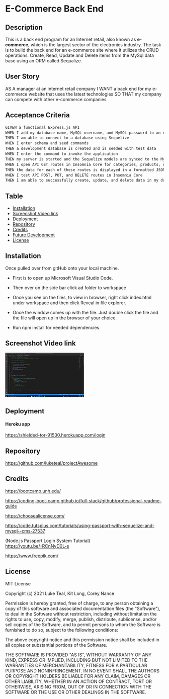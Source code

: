 # E-Commerce Back End

## Description

This is a back end program for an Internet retail, also known as **e-commerce**, which is the largest sector of the electronics industry. The task is to build the back end for an e-commerce site where it utilizes the CRUD operations. Create, Read, Update and Delete items from the MySql data base using an ORM called Sequalize. 


## User Story

AS A manager at an internet retail company
I WANT a back end for my e-commerce website that uses the latest technologies
SO THAT my company can compete with other e-commerce companies


## Acceptance Criteria

```md
GIVEN a functional Express.js API
WHEN I add my database name, MySQL username, and MySQL password to an environment variable file
THEN I am able to connect to a database using Sequelize
WHEN I enter schema and seed commands
THEN a development database is created and is seeded with test data
WHEN I enter the command to invoke the application
THEN my server is started and the Sequelize models are synced to the MySQL database
WHEN I open API GET routes in Insomnia Core for categories, products, or tags
THEN the data for each of these routes is displayed in a formatted JSON
WHEN I test API POST, PUT, and DELETE routes in Insomnia Core
THEN I am able to successfully create, update, and delete data in my database
```


## Table

- [Installation](#installation)
- [Screenshot Video link](#screenshot-video-link)
- [Deployment](#deployment)
- [Repository](#repository)
- [Credits](#credits)
- [Future Development](#future-development)
- [License](#license)


## Installation

Once pulled over from gitHub onto your local machine.
- First is to open up Microsoft Visual Studio Code.
    
- Then over on the side bar click ad folder to workspace
    
- Once you see on the files, to view in browser, right click index.html under workspace and then click Reveal in file explorer.
    
- Once the window comes up with the file. Just double click the file and the file will open up in the browser of your choice. 

- Run npm install for needed dependencies.

## Screenshot Video link
[![Screenshot/video link](Assets/images/screenshot.png)](https://youtu.be/cuoVr9I3oag)
<br>  

## Deployment
#### Heroku app
https://shielded-tor-91530.herokuapp.com/login

## Repository
https://github.com/luketeal/projectAwesome


## Credits

https://bootcamp.unh.edu/ 
  
https://coding-boot-camp.github.io/full-stack/github/professional-readme-guide
  
https://choosealicense.com/

https://code.tutsplus.com/tutorials/using-passport-with-sequelize-and-mysql--cms-27537


(Node.js Passport Login System Tutorial)<br>https://youtu.be/-RCnNyD0L-s

https://www.freepik.com/
    


## License

MIT License

Copyright (c)  2021  Luke Teal, Kit Long, Corey Nance

Permission is hereby granted, free of charge, to any person obtaining a copy
of this software and associated documentation files (the "Software"), to deal
in the Software without restriction, including without limitation the rights
to use, copy, modify, merge, publish, distribute, sublicense, and/or sell
copies of the Software, and to permit persons to whom the Software is
furnished to do so, subject to the following conditions:

The above copyright notice and this permission notice shall be included in all
copies or substantial portions of the Software.

THE SOFTWARE IS PROVIDED "AS IS", WITHOUT WARRANTY OF ANY KIND, EXPRESS OR
IMPLIED, INCLUDING BUT NOT LIMITED TO THE WARRANTIES OF MERCHANTABILITY,
FITNESS FOR A PARTICULAR PURPOSE AND NONINFRINGEMENT. IN NO EVENT SHALL THE
AUTHORS OR COPYRIGHT HOLDERS BE LIABLE FOR ANY CLAIM, DAMAGES OR OTHER
LIABILITY, WHETHER IN AN ACTION OF CONTRACT, TORT OR OTHERWISE, ARISING FROM,
OUT OF OR IN CONNECTION WITH THE SOFTWARE OR THE USE OR OTHER DEALINGS IN THE
SOFTWARE.
